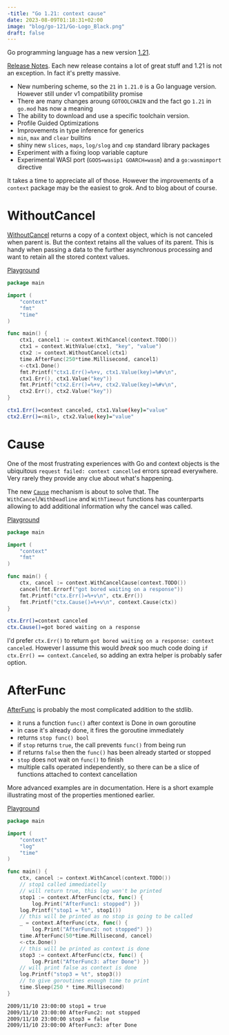 ```yaml
---
-title: "Go 1.21: context cause"
date: 2023-08-09T01:18:31+02:00
image: "blog/go-121/Go-Logo_Black.png"
draft: false
---
```


Go programming language has a new version [1.21](https://go.dev/blog/go1.21).


[Release Notes](https://go.dev/doc/go1.21). Each new release contains a lot of
great stuff and 1.21 is not an exception. In fact it's pretty massive.

 * New numbering scheme, so the `21` in `1.21.0` is a Go language version.
   However still under v1 compatibility promise
 * There are many changes aroung `GOTOOLCHAIN` and the fact go `1.21` in `go.mod` has now a meaning
 * The ability to download and use a specific toolchain version.
 * Profile Guided Optimizations
 * Improvements in type inference for generics
 * `min`, `max` and `clear` builtins
 * shiny new `slices`, `maps`, `log/slog` and `cmp` standard library packages
 * Experiment with a fixing loop variable capture
 * Experimental WASI port (`GOOS=wasip1 GOARCH=wasm`) and a `go:wasmimport` directive

It takes a time to appreciate all of those. However the improvements of a
`context` package may be the easiest to grok. And to blog about of course.

# WithoutCancel

[WithoutCancel](https://pkg.go.dev/context#WithoutCancel) returns a copy of a
context object, which is not canceled when parent is. But the context retains
all the values of its parent. This is handy when passing a data to the further
asynchronous processing and want to retain all the stored context values.

[Playground](https://go.dev/play/p/m_EJSx2a073)

```go
package main

import (
	"context"
	"fmt"
	"time"
)

func main() {
	ctx1, cancel1 := context.WithCancel(context.TODO())
	ctx1 = context.WithValue(ctx1, "key", "value")
	ctx2 := context.WithoutCancel(ctx1)
	time.AfterFunc(250*time.Millisecond, cancel1)
	<-ctx1.Done()
	fmt.Printf("ctx1.Err()=%+v, ctx1.Value(key)=%#v\n",
    ctx1.Err(), ctx1.Value("key"))
	fmt.Printf("ctx2.Err()=%+v, ctx2.Value(key)=%#v\n",
    ctx2.Err(), ctx2.Value("key"))
}
```

```sh
ctx1.Err()=context canceled, ctx1.Value(key)="value"
ctx2.Err()=<nil>, ctx2.Value(key)="value"
```

# Cause

One of the most frustrating experiences with Go and context objects is the
ubiquitous `request failed: context cancelled` errors spread everywhere. Very
rarely they provide any clue about what's happening.

The new [`Cause`](https://pkg.go.dev/context#Cause) mechanism is about to solve
that. The `WithCancel`/`WithDeadline` and `WithTimeout` functions has
counterparts allowing to add additional information why the cancel was called.

[Playground](https://go.dev/play/p/gfpDHMp5hqQ)

```go
package main

import (
	"context"
	"fmt"
)

func main() {
	ctx, cancel := context.WithCancelCause(context.TODO())
	cancel(fmt.Errorf("got bored waiting on a response"))
	fmt.Printf("ctx.Err()=%+v\n", ctx.Err())
	fmt.Printf("ctx.Cause()=%+v\n", context.Cause(ctx))
}
```

```sh
ctx.Err()=context canceled
ctx.Cause()=got bored waiting on a response
```

I'd prefer `ctx.Err()` to return `got bored waiting on a response: context
canceled`. However I assume this would _break_ soo much code doing `if
ctx.Err() == context.Canceled`, so adding an extra helper is probably safer option.

# AfterFunc

[AfterFunc](https://pkg.go.dev/context#AfterFunc) is probably the most complicated addition to the stdlib.

 * it runs a function `func()` after context is Done in own goroutine
 * in case it's already done, it fires the goroutine immediately
 * returns `stop func() bool`
 * if `stop` returns `true`, the call prevents `func()` from being run
 * if returns `false` then the `func()` has been already started or stopped
 * `stop` does not wait on `func()` to finish
 * multiple calls operated independently, so there can be a slice of functions attached to
   context cancellation

More advanced examples are in documentation. Here is a short example
illustrating most of the properties mentioned earlier.

[Playground](https://go.dev/play/p/BV-DAuo3RWX)

```go
package main

import (
	"context"
	"log"
	"time"
)

func main() {
	ctx, cancel := context.WithCancel(context.TODO())
	// stop1 called immediatelly
    // will return true, this log won't be printed
	stop1 := context.AfterFunc(ctx, func() {
        log.Print("AfterFunc1: stopped") })
	log.Printf("stop1 = %t", stop1())
	// this will be printed as no stop is going to be called
	_ = context.AfterFunc(ctx, func() {
        log.Print("AfterFunc2: not stopped") })
	time.AfterFunc(50*time.Millisecond, cancel)
	<-ctx.Done()
	// this will be printed as context is done
	stop3 := context.AfterFunc(ctx, func() {
        log.Print("AfterFunc3: after Done") })
	// will print false as context is done
	log.Printf("stop3 = %t", stop3())
	// to give goroutines enough time to print
	time.Sleep(250 * time.Millisecond)
}
```

```sh
2009/11/10 23:00:00 stop1 = true
2009/11/10 23:00:00 AfterFunc2: not stopped
2009/11/10 23:00:00 stop3 = false
2009/11/10 23:00:00 AfterFunc3: after Done
```

